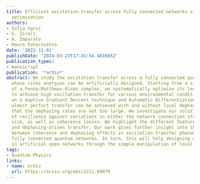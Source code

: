 ```yaml
---
title: Efficient excitation-transfer across fully connected networks via local-energy
  optimization
authors:
- Sofia Sgroi
- G. Zicari
- A. Imparato
- Mauro Paternostro
date: '2022-11-01'
publishDate: '2024-03-23T17:41:54.481665Z'
publication_types:
- manuscript
publication: '*arXiv*'
abstract: We study the excitation transfer across a fully connected quantum network
  whose sites energies can be artificially designed. Starting from a simplified model
  of a Fenna-Matthews-Olson complex, we systematically optimize its local energies
  to achieve high excitation transfer for various environmental conditions, using
  an a daptive Gradient Descent technique and Automatic Differentiation. We show that
  almost perfect transfer can be achieved with and without local dephasing, provided
  that the dephasing rates are not too large. We investigate our solutions in terms
  of resilience against variations in either the network connection strengths, or
  size, as well as coherence losses. We highlight the different features of a dephasing-free
  and dephasing-driven transfer. Our work gives further insight into the interplay
  between coherence and dephasing effects in excitation-transfer phenomena across
  fully connected quantum networks. In turn, this will help designing optimal transfer
  in artificial open networks through the simple manipulation of local energies.
tags:
- Quantum Physics
links:
- name: arXiv
  url: https://arxiv.org/abs/2211.09079
---
```

